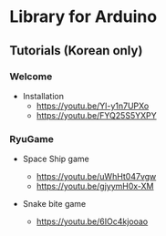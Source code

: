 # Library for Arduino


## Tutorials (Korean only)

### Welcome

* Installation
  * https://youtu.be/Yl-y1n7UPXo
  * https://youtu.be/FYQ25S5YXPY

### RyuGame

* Space Ship game
  * https://youtu.be/uWhHt047vgw
  * https://youtu.be/gjyymH0x-XM

* Snake bite game
  * https://youtu.be/6IOc4kjooao
